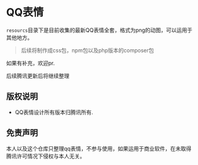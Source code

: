 QQ表情
===
`resourcs`目录下是目前收集的最新QQ表情全套，格式为png的动图，可以运用于其他地方。

> 后续将制作成css包，npm包以及php版本的composer包

如果有补充，欢迎pr.

后续腾讯更新后将继续整理
## 版权说明
* QQ表情设计所有版本归腾讯所有.

## 免责声明
本人以及这个仓库只整理qq表情，不参与使用，如果运用于商业软件，在未取得腾讯许可情况下侵权与本人无关。
